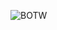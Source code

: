 ![BOTW](https://imgix.bustle.com/uploads/image/2020/7/6/4c22df87-ec1b-4875-a1e6-11b46ec64d87-dcnvwyuwaaav8gj.jpg?w=1200&h=630&q=70&fit=crop&crop=faces&fm=jpg)
